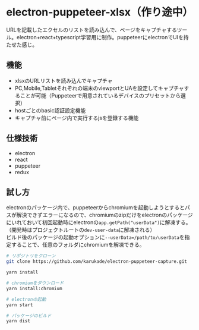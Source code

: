 # electron-puppeteer-xlsx（作り途中）

URLを記載したエクセルのリストを読み込んで、ページをキャプチャするツール。electron+react+typescript学習用に制作。puppeteerにelectronでUIを持たせた感じ。

## 機能
- xlsxのURLリストを読み込んでキャプチャ
- PC,Mobile,Tabletそれぞれの端末のviewportとUAを設定してキャプチャすることが可能（Puppeteerで用意されているデバイスのプリセットから選択）
- hostごとのbasic認証設定機能
- キャプチャ前にページ内で実行するjsを登録する機能

## 仕様技術
- electron
- react
- puppeteer
- redux

## 試し方
electronのパッケージ内で、puppeteerからchromiumを起動しようとするとパスが解決できずエラーになるので、chromiumのzipだけをelectronのパッケージにいれておいて初回起動時にelectronの``app.getPath("userData")``に解凍する。（開発時はプロジェクトルートの``dev-user-data``に解凍される）<br>
ビルド後のパッケージの起動オプションに``--userData=/path/to/userData``を指定することで、任意のフォルダにchromiumを解凍できる。
```bash
# リポジトリをクローン
git clone https://github.com/karukade/electron-puppeteer-capture.git

yarn install

# chromiumをダウンロード
yarn install:chromium

# electronの起動
yarn start

# パッケージのビルド
yarn dist

```